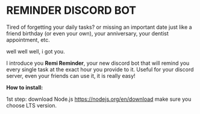 # REMINDER DISCORD BOT

Tired of forgetting your daily tasks? or missing an important date just like a friend birthday (or even your own), your anniversary, your dentist appointment, etc.

well well well, i got you.

I introduce you **Remi Reminder**, your new discord bot that will remind you every single task at the exact hour you provide to it. Useful for your discord server, even your friends can use it, it is really easy!

__How to install:__

1st step: download Node.js https://nodejs.org/en/download make sure you choose LTS version.






